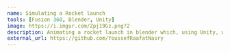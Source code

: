 ```yaml
---
name: Simulating a Rocket launch 
tools: [Fusion 360, Blender, Unity]
image: https://i.imgur.com/Zpj19Gz.png?2
description: Animating a rocket launch in blender which, using Unity, will be viewable in the VR world!
external_url: https://github.com/YoussefRaafatNasry
---
```

